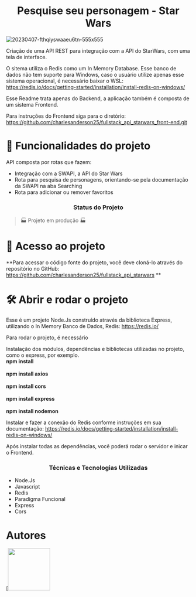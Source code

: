 <h1 align="center"> Pesquise seu personagem - Star Wars </h1>

![20230407-fthqiyswaaeu6tn-555x555](https://github.com/charlesanderson25/fullstack_api_starwars/assets/54293151/942591ad-4868-437a-95f3-a77bda7ec752)

Criação de uma API REST para integração com a API do StarWars, com uma tela de interface.

O sitema utiliza o Redis como um In Memory Database. Esse banco de dados não tem suporte para Windows, caso o usuário utilize apenas esse sistema operacional, é necessário baixar o WSL: https://redis.io/docs/getting-started/installation/install-redis-on-windows/

Esse Readme trata apenas do Backend, a aplicação também é composta de um sistema Frontend. 

Para instruções do Frontend siga para o diretório: https://github.com/charlesanderson25/fullstack_api_starwars_front-end.git

# :hammer: Funcionalidades do projeto

API composta por rotas que fazem:

- Integração com a SWAPI, a API do Star Wars
- Rota para pesquisa de personagens, orientando-se pela documentação da SWAPI na aba Searching
- Rota para adicionar ou remover favoritos

<h3 align="center"> Status do Projeto </h3> 

> :factory: Projeto em produção :factory:

# 📁 Acesso ao projeto

**Para acessar o código fonte do projeto, você deve cloná-lo através do repositório no GitHub: https://github.com/charlesanderson25/fullstack_api_starwars **

# 🛠️ Abrir e rodar o projeto

Esse é um projeto Node.Js construído através da biblioteca Express, utilizando o In Memory Banco de Dados, Redis: https://redis.io/

Para rodar o projeto, é necessário

Instalação dos módulos, dependências e bibliotecas utilizadas no projeto, como o express, por exemplo. 
<br><strong>npm install</strong></br> 
<br><strong>npm install axios</strong></br> 
<br><strong>npm install cors</strong></br> 
<br><strong>npm install express</strong></br> 
<br><strong>npm install nodemon</strong></br>

Instalar e fazer a conexão do Redis conforme instruções em sua documentação: https://redis.io/docs/getting-started/installation/install-redis-on-windows/

Após instalar todas as dependências, você poderá rodar o servidor e inicar o Frontend.

<h3 align="center"> Técnicas e Tecnologias Utilizadas </h3> 

- Node.Js
- Javascript
- Redis
- Paradigma Funcional
- Express
- Cors

# Autores
 
[<img loading="lazy" src="https://avatars.githubusercontent.com/u/54293151?v=4" width=115><br><sub> 
